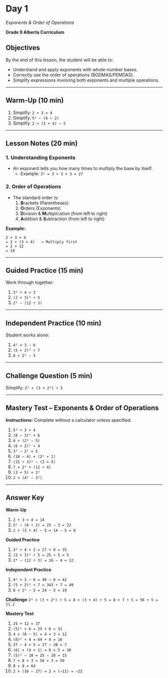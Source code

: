 # Day 1 

_Exponents & Order of Operations_

**Grade 9 Alberta Curriculum**

## Objectives
By the end of this lesson, the student will be able to:
- Understand and apply exponents with whole-number bases.
- Correctly use the order of operations (BODMAS/PEMDAS).
- Simplify expressions involving both exponents and multiple operations.

---

## Warm-Up (10 min)
1. Simplify: `2 + 3 × 4`
2. Simplify: `5² − (6 ÷ 2)`
3. Simplify: `2 × (3 + 4) − 5`

---

## Lesson Notes (20 min)

### **1. Understanding Exponents**
- An exponent tells you how many times to multiply the base by itself.
  - Example: `3³ = 3 × 3 × 3 = 27`

### **2. Order of Operations**
- The standard order is:
  1. **B**rackets (Parentheses)
  2. **O**rders (Exponents)
  3. **D**ivision & **M**ultiplication (from left to right)
  4. **A**ddition & **S**ubtraction (from left to right)

**Example:**
```
2 + 3 × 4
= 2 + (3 × 4)   → Multiply first
= 2 + 12
= 14
```

---

## Guided Practice (15 min)
Work through together:

1. `3³ + 4 × 2`
2. `(2 + 3)² ÷ 5`
3. `2⁴ − (12 ÷ 3)`

---

## Independent Practice (10 min)
Student works alone:

1. `4² × 3 − 6`
2. `(5 + 2)³ ÷ 7`
3. `6 × 2² − 5`

---

## Challenge Question (5 min)
Simplify: `2³ × (3 + 2²) ÷ 5`

---

## Mastery Test – Exponents & Order of Operations
**Instructions:** Complete without a calculator unless specified.

1. `5² + 3 × 4`
2. `(8 − 3)² + 6`
3. `4 × (2³ − 5)`
4. `(6 + 2)² ÷ 4`
5. `3³ − 2² × 5`
6. `(10 − 4) × (2² + 1)`
7. `(15 ÷ 3)² − (2 × 5)`
8. `7 × 2³ + (12 ÷ 4)`
9. `(3 + 5) × 2³`
10. `2 × (4² − 3³)`

---

## Answer Key

**Warm-Up**
1. `2 + 3 × 4 = 14`
2. `5² − (6 ÷ 2) = 25 − 3 = 22`
3. `2 × (3 + 4) − 5 = 14 − 5 = 9`

**Guided Practice**
1. `3³ + 4 × 2 = 27 + 8 = 35`
2. `(2 + 3)² ÷ 5 = 25 ÷ 5 = 5`
3. `2⁴ − (12 ÷ 3) = 16 − 4 = 12`

**Independent Practice**
1. `4² × 3 − 6 = 48 − 6 = 42`
2. `(5 + 2)³ ÷ 7 = 343 ÷ 7 = 49`
3. `6 × 2² − 5 = 24 − 5 = 19`

**Challenge**
`2³ × (3 + 2²) ÷ 5 = 8 × (3 + 4) ÷ 5 = 8 × 7 ÷ 5 = 56 ÷ 5 = 11.2`

**Mastery Test**
1. `25 + 12 = 37`
2. `(5)² + 6 = 25 + 6 = 31`
3. `4 × (8 − 5) = 4 × 3 = 12`
4. `(8)² ÷ 4 = 64 ÷ 4 = 16`
5. `27 − 4 × 5 = 27 − 20 = 7`
6. `(6) × (4 + 1) = 6 × 5 = 30`
7. `(5)² − 10 = 25 − 10 = 15`
8. `7 × 8 + 3 = 56 + 3 = 59`
9. `8 × 8 = 64`
10. `2 × (16 − 27) = 2 × (−11) = −22`
